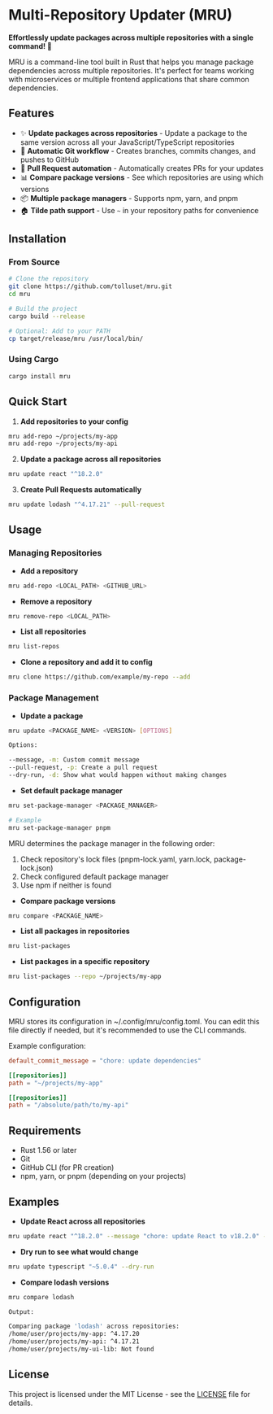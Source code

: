 # Multi-Repository Updater (MRU)

**Effortlessly update packages across multiple repositories with a single command! 🚀**

MRU is a command-line tool built in Rust that helps you manage package dependencies across multiple repositories. It's perfect for teams working with microservices or multiple frontend applications that share common dependencies.

## Features

- ✨ **Update packages across repositories** - Update a package to the same version across all your JavaScript/TypeScript repositories
- 🔄 **Automatic Git workflow** - Creates branches, commits changes, and pushes to GitHub
- 🤖 **Pull Request automation** - Automatically creates PRs for your updates
- 📊 **Compare package versions** - See which repositories are using which versions
- 📦 **Multiple package managers** - Supports npm, yarn, and pnpm
- 🏠 **Tilde path support** - Use `~` in your repository paths for convenience

## Installation

### From Source

```bash
# Clone the repository
git clone https://github.com/tolluset/mru.git
cd mru

# Build the project
cargo build --release

# Optional: Add to your PATH
cp target/release/mru /usr/local/bin/
```

### Using Cargo

```bash
cargo install mru
```

## Quick Start

1. **Add repositories to your config**

```bash
mru add-repo ~/projects/my-app
mru add-repo ~/projects/my-api
```

2. **Update a package across all repositories**

```bash
mru update react "^18.2.0"
```

3. **Create Pull Requests automatically**

```bash
mru update lodash "^4.17.21" --pull-request
```

## Usage

### Managing Repositories

- **Add a repository**

```bash
mru add-repo <LOCAL_PATH> <GITHUB_URL>
```

- **Remove a repository**

```bash
mru remove-repo <LOCAL_PATH>
```

- **List all repositories**

```bash
mru list-repos
```

- **Clone a repository and add it to config**

```bash
mru clone https://github.com/example/my-repo --add
```

### Package Management

- **Update a package**

```bash
mru update <PACKAGE_NAME> <VERSION> [OPTIONS]

Options:

--message, -m: Custom commit message
--pull-request, -p: Create a pull request
--dry-run, -d: Show what would happen without making changes
```

- **Set default package manager**

```bash
mru set-package-manager <PACKAGE_MANAGER>

# Example
mru set-package-manager pnpm
```

MRU determines the package manager in the following order:

1. Check repository's lock files (pnpm-lock.yaml, yarn.lock, package-lock.json)
2. Check configured default package manager
3. Use npm if neither is found

- **Compare package versions**

```bash
mru compare <PACKAGE_NAME>
```

- **List all packages in repositories**

```bash
mru list-packages
```

- **List packages in a specific repository**

```bash
mru list-packages --repo ~/projects/my-app
```

## Configuration

MRU stores its configuration in ~/.config/mru/config.toml. You can edit this file directly if needed, but it's recommended to use the CLI commands.

Example configuration:

```toml
default_commit_message = "chore: update dependencies"

[[repositories]]
path = "~/projects/my-app"

[[repositories]]
path = "/absolute/path/to/my-api"
```

## Requirements

- Rust 1.56 or later
- Git
- GitHub CLI (for PR creation)
- npm, yarn, or pnpm (depending on your projects)

## Examples

- **Update React across all repositories**

```bash
mru update react "^18.2.0" --message "chore: update React to v18.2.0" --pull-request
```

- **Dry run to see what would change**

```bash
mru update typescript "~5.0.4" --dry-run
```

- **Compare lodash versions**

```bash
mru compare lodash

Output:

Comparing package 'lodash' across repositories:
/home/user/projects/my-app: ^4.17.20
/home/user/projects/my-api: ^4.17.21
/home/user/projects/my-ui-lib: Not found
```

## License

This project is licensed under the MIT License - see the [LICENSE](LICENSE) file for details.
